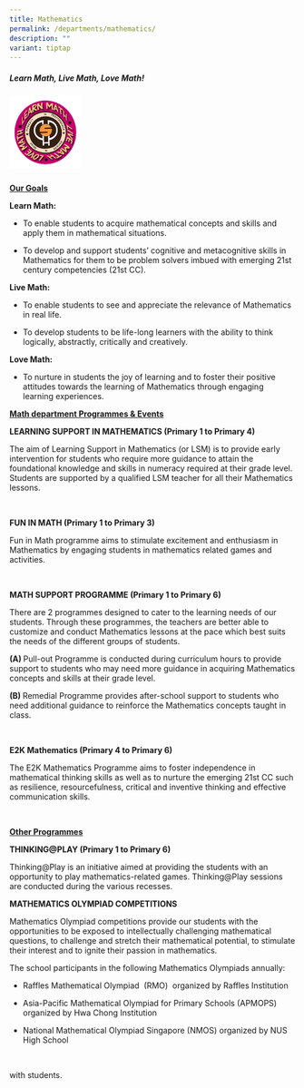 ```yaml
---
title: Mathematics
permalink: /departments/mathematics/
description: ""
variant: tiptap
---
```

<h5>Learn Math, Live Math, Love Math!</h5>
<div class="isomer-image-wrapper">
    <img style="width:25%" height="auto" width="100%" src="/images/Learn%20Math%20Live%20Math.png">
</div>
<h3></h3>
<p><strong><u>Our Goals</u></strong>
</p>
<p><strong>Learn Math:</strong>
</p>
<ul data-tight="true" class="tight">
    <li>
        <p>To enable students to acquire mathematical concepts and skills and apply
            them in mathematical situations.</p>
    </li>
    <li>
        <p>To develop and support students’ cognitive and metacognitive skills in
            Mathematics for them to be problem solvers imbued with emerging 21st century
            competencies (21st CC).</p>
    </li>
</ul>
<p><strong>Live Math:</strong>
</p>
<ul data-tight="true" class="tight">
    <li>
        <p>To enable students to see and appreciate the relevance of Mathematics
            in real life.</p>
    </li>
    <li>
        <p>To develop students to be life-long learners with the ability to think
            logically, abstractly, critically and creatively.</p>
    </li>
</ul>
<p><strong>Love Math:</strong>
</p>
<ul data-tight="true" class="tight">
    <li>
        <p>To nurture in students the joy of learning and to foster their positive
            attitudes towards the learning of Mathematics through engaging learning
            experiences.</p>
    </li>
</ul>
<p></p>
<p><strong><u>Math department Programmes &amp; Events</u></strong>
</p>
<p><strong>LEARNING SUPPORT IN MATHEMATICS (Primary 1 to Primary 4)</strong>
</p>
<p>The aim of Learning Support in Mathematics (or LSM) is to provide early
    intervention for students who require more guidance to attain the foundational
    knowledge and skills in numeracy required at their grade level. Students
    are supported by a qualified LSM teacher for all their Mathematics lessons.</p>
<p><strong>&nbsp;</strong>
</p>
<p><strong>FUN IN MATH (Primary 1 to Primary 3)</strong>
</p>
<p>Fun in Math programme aims to stimulate excitement and enthusiasm in Mathematics
    by engaging students in mathematics related games and activities.</p>
<p><strong>&nbsp;</strong>
</p>
<p><strong>MATH SUPPORT PROGRAMME (Primary 1 to Primary 6)</strong>
</p>
<p>There are 2 programmes designed to cater to the learning needs of our
    students. Through these programmes, the teachers are better able to customize
    and conduct Mathematics lessons at the pace which best suits the needs
    of the different groups of students.</p>
<p><strong>(A) </strong>Pull-out Programme is conducted during curriculum
    hours to provide support to students who may need more guidance in acquiring
    Mathematics concepts and skills at their grade level.</p>
<p><strong>(B) </strong>Remedial Programme provides after-school support
    to students who need additional guidance to reinforce the Mathematics concepts
    taught in class.</p>
<p><strong>&nbsp;</strong>
</p>
<p><strong>E2K Mathematics (Primary 4 to Primary 6)</strong>
</p>
<p>The E2K Mathematics Programme aims to foster independence in mathematical
    thinking skills as well as to nurture the emerging 21st CC such as resilience,
    resourcefulness, critical and inventive thinking and effective communication
    skills.</p>
<p>&nbsp;</p>
<p><strong><u>Other Programmes</u></strong>
</p>
<p><strong>THINKING@PLAY (Primary 1 to Primary 6)</strong>
</p>
<p>Thinking@Play is an initiative aimed at providing the students with an
    opportunity to play mathematics-related games. Thinking@Play sessions are
    conducted during the various recesses.</p>
<p><strong>MATHEMATICS OLYMPIAD COMPETITIONS</strong>
</p>
<p>Mathematics Olympiad competitions provide our students with the opportunities
    to be exposed to intellectually challenging mathematical questions, to
    challenge and stretch their mathematical potential, to stimulate their
    interest and to ignite their passion in mathematics.</p>
<p></p>
<p>The school participants in the following Mathematics Olympiads annually:</p>
<ul data-tight="true" class="tight">
    <li>
        <p>Raffles Mathematical Olympiad &nbsp;(RMO)&nbsp; organized by Raffles Institution</p>
    </li>
    <li>
        <p>Asia-Pacific Mathematical Olympiad for Primary Schools (APMOPS) organized
            by Hwa Chong Institution</p>
    </li>
    <li>
        <p>National Mathematical Olympiad Singapore (NMOS) organized by NUS High
            School</p>
    </li>
    </ul>
    <p>&nbsp;</p>
    <p>with students.</p>